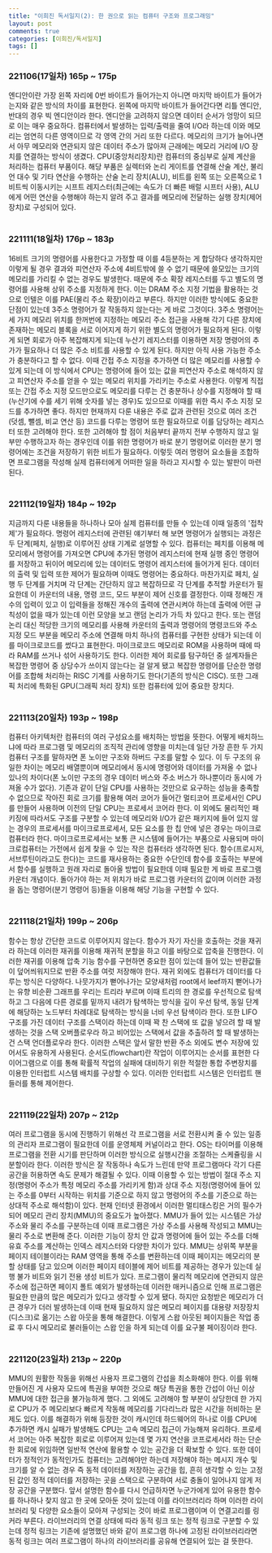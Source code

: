 ```yaml
---
title: "이희진 독서일지(2): 한 권으로 읽는 컴퓨터 구조와 프로그래밍"
layout: post
comments: true
categories: [이희진/독서일지]
tags: []
---
```


### 221106(17일차) 165p ~ 175p
엔디안이란 가장 왼쪽 자리에 0번 바이트가 들어가는지 아니면 마지막 바이트가 들어가는지와 같은 방식의 차이를 표현한다. 왼쪽에 마지막 바이트가 들어간다면 리틀 엔디안, 반대의 경우 빅 엔디안이라 한다. 엔디안을 고려하지 않으면 데이터 순서가 엉망이 되므로 이는 매우 중요하다. 컴퓨터에서 발생하는 입력/출력을 줄여 I/O라 하는데 이와 메모리는 엄연히 다른 영역이므로 각 영역 간의 거리 또한 다르다. 메모리의 크기가 늘어나면서 아무 메모리와 연관되지 않은 데이터 주소가 많아져 근래에는 메모리 거리에 I/O 장치를 연결하는 방식이 생겼다. CPU(중앙처리장치)란 컴퓨터의 중심부로 실제 계산을 처리하는 컴퓨터 부품이다. 해당 부품은 실렉터와 논리 게이트를 연결해 산술 계산, 불리언 대수 및 기타 연산을 수행하는 산술 논리 장치(ALU), 비트를 왼쪽 또는 오른쪽으로 1비트씩 이동시키는 시프트 레지스터(최근에는 속도가 더 빠른 배럴 시프터 사용), ALU에게 어떤 연산을 수행해야 하는지 알려 주고 결과를 메모리에 전달하는 실행 장치(제어 장치)로 구성되어 있다.   
<br/>
### 221111(18일차) 176p ~ 183p
16비트 크기의 명령어를 사용한다고 가정할 때 이를 4등분하는 게 합당하다 생각하지만 이렇게 될 경우 결과와 피연산자 주소에 4비트밖에 쓸 수 없기 때문에 쓸모있는 크기의 메모리를 가리킬 수 없는 경우도 발생한다. 때문에 주소 확장 레지스터를 두고 별도의 명령어를 사용해 상위 주소를 지정하게 한다. 이는 DRAM 주소 지정 기법을 활용하는 것으로 인텔은 이를 PAE(물리 주소 확장)이라고 부른다. 하지만 이러한 방식에도 중요한 단점이 있는데 3주소 명령어가 잘 작동하지 않는다는 게 바로 그것이다. 3주소 명령어는 세 가지 메모리 위치를 한꺼번에 지정하는 메모리 주소 접근을 사용해 각기 다른 장치에 존재하는 메모리 블록을 서로 이어지게 하기 위한 별도의 명령어가 필요하게 된다. 이렇게 되면 회로가 아주 복잡해지게 되는데 누산기 레지스터를 이용하면 저장 명령어의 추가가 필요하나 더 많은 주소 비트를 사용할 수 있게 된다. 하지만 아직 사용 가능한 주소가 충분하다고 할 수 없다. 이때 간접 주소 지정을 추가하면 더 많은 메모리를 사용할 수 있게 되는데 이 방식에서 CPU는 명령어에 들어 있는 값을 피연산자 주소로 해석하지 않고 피연산자 주소를 얻을 수 있는 메모리 위치를 가리키는 주소로 사용한다. 이렇게 직접 또는 간접 주소 지정 모드만으로도 메모리를 다루는 건 충분하나 상수를 지정해야 할 때(누산기에 수를 세기 위해 숫자를 넣는 경우)도 있으므로 이때를 위한 즉시 주소 지정 모드를 추가하면 좋다. 하지만 현재까지 다룬 내용은 주로 값과 관련된 것으로 여러 조건(덧셈, 뺄셈, 비교 연산 등) 코드를 다루는 명령어 또한 필요하므로 이를 담당하는 레지스터 또한 고려해야 한다. 또한 고려해야 할 점이 처음부터 끝까지 전부 수행하지 않고 일부만 수행하고자 하는 경우인데 이를 위한 명령어가 바로 분기 명령어로 이러한 분기 명령어에는 조건을 저장하기 위한 비트가 필요하다. 이렇듯 여러 명령어 요소들을 조합하면 프로그램을 작성해 실제 컴퓨터에게 어떠한 일을 하라고 지시할 수 있는 발판이 마련된다.   
<br/>
### 221112(19일차) 184p ~ 192p
지금까지 다룬 내용들을 하나하나 모아 실제 컴퓨터를 만들 수 있는데 이때 일종의 '접착제'가 필요하다. 명령어 레지스터에 관련된 얘기부터 해 보면 명령어가 실행되는 과정은 두 단계(페치, 실행)로 이루어진 상태 기계로 설명할 수 있다. 컴퓨터는 페치를 이용해 메모리에서 명령어를 가져오면 CPU에 추가된 명령어 레지스터에 현재 실행 중인 명령어를 저장하고 뒤이어 메모리에 있는 데이터도 명령어 레지스터에 들어가게 된다. 데이터의 출력 및 입력 또한 제어가 필요하며 이때도 명령어는 중요하다. 마찬가지로 페치, 실행 두 단계를 거치며 각 단계는 간단하지 않고 복잡하므로 각 단계를 추적할 카운터가 필요한데 이 카운터의 내용, 명령 코드, 모드 부분이 제어 신호를 결정한다. 이때 정해진 개수의 입력이 있고 이 입력들을 정해진 개수의 출력에 연관시켜야 하는데 출력에 어떤 규칙성이 없을 때가 있는데 이런 모양을 보고 랜덤 논리가 가득 차 있다고 한다. 또는 랜덤 논리 대신 적당한 크기의 메모리를 사용해 카운터의 출력과 명령어의 명령코드와 주소 지정 모드 부분을 메모리 주소에 연결해 마치 하나의 컴퓨터를 구현한 상태가 되는데 이를 마이크로코드를 썼다고 표현한다. 마이크로코드 메모리로 ROM을 사용하며 때에 따라 RAM를 쓰거나 섞어 사용하기도 한다. 이러한 제어 회로를 탐구하던 중 설계자들은 복잡한 명령어 중 상당수가 쓰이지 않는다는 걸 알게 됐고 복잡한 명령어를 단순한 명령어를 조합해 처리하는 RISC 기계를 사용하기도 한다(기존의 방식은 CISC). 또한 그래픽 처리에 특화된 GPU(그래픽 처리 장치) 또한 컴퓨터에 있어 중요한 장치다.    
<br/>
### 221113(20일차) 193p ~ 198p
컴퓨터 아키텍처란 컴퓨터의 여러 구성요소를 배치하는 방법을 뜻한다. 어떻게 배치하느냐에 따라 프로그램 및 메모리의 조직적 관리에 영향을 미치는데 일단 가장 흔한 두 가지 컴퓨터 구조를 말하자면 폰 노이만 구조와 하버드 구조를 말할 수 있다. 이 두 구조의 유일한 차이는 메모리 배열뿐이며 메모리에서 동시에 명령어와 데이터를 가져올 수 없나 있나의 차이다(폰 노이만 구조의 경우 데이터 버스와 주소 버스가 하나뿐이라 동시에 가져올 수가 없다). 기존과 같이 단일 CPU를 사용하는 것만으로 요구하는 성능을 충족할 수 없으므로 작아진 회로 크기를 활용해 여러 코어가 들어간 멀티코어 프로세서인 CPU를 만들어 사용하며 이전의 단일 CPU는 프로세서 코어라 한다. 이 외에도 물리적인 패키징에 따라서도 구조를 구분할 수 있는데 메모리와 I/O가 같은 패키지에 들어 있지 않는 경우의 프로세서를 마이크로프로세서, 모든 요소를 한 칩 안에 넣은 경우는 마이크로컴퓨터라 한다. 마이크로프로세서는 보통 큰 시스템에 들어가는 부품으로 사용되며 마이크로컴퓨터는 가전에서 쉽게 찾을 수 있는 작은 컴퓨터라 생각하면 된다. 함수(프로시저, 서브루틴이라고도 한다)는 코드를 재사용하는 중요한 수단인데 함수를 호출하는 부분에서 함수를 실행하고 원래 자리로 돌아올 방법이 필요한데 이때 필요한 게 바로 프로그램 카운터 개념이다. 돌아가야 하는 저 위치가 바로 프로그램 카운터의 값이며 이러한 과정을 돕는 명령어(분기 명령어 등)들을 이용해 해당 기능을 구현할 수 있다.    
<br/>
### 221118(21일차) 199p ~ 206p
함수는 항상 간단한 코드로 이루어지지 않는다. 함수가 자기 자신을 호출하는 것을 재귀라 하는데 이러한 재귀를 이용해 재귀적 분할을 하고 이를 바탕으로 압축을 진행한다. 이러한 재귀를 이용해 압축 기능 함수를 구현하면 중요한 점이 있는데 들어 있는 반환값들이 덮어씌워지므로 반환 주소를 여럿 저장해야 한다. 재귀 외에도 컴퓨터가 데이터를 다루는 방식은 다양하다. 나뭇가지가 뻗어나가는 모양새처럼 root에서 leef까지 뻗어나가는 유향 비순환 그래프를 우리는 트리라 부르며 이때 트리의 한 경로를 우선적으로 탐색하고 그 다음에 다른 경로를 밑까지 내려가 탐색하는 방식을 깊이 우선 탐색, 동일 단계에 해당하는 노드부터 차례대로 탐색하는 방식을 너비 우선 탐색이라 한다. 또한 LIFO 구조를 가진 데이터 구조를 스택이라 하는데 이때 꽉 찬 스택에 또 값을 넣으려 할 때 발생하는 것을 스택 오버플로우라 하고 비어있는 스택에서 값을 추출하려 할 때 발생하는 건 스택 언더플로우라 한다. 이러한 스택은 앞서 말한 반환 주소 외에도 변수 저장에 있어서도 유용하게 사용된다. 순서도(flowchart)란 작업이 이루어지는 순서를 표현한 다이어그램으로 이를 통해 확률적 작업의 실패에 대비하기 위한 적절한 통합 주변장치를 이용한 인터럽트 시스템 배치를 구상할 수 있다. 이러한 인터럽트 시스템은 인터럽트 핸들러를 통해 제어한다.       
<br/>
### 221119(22일차) 207p ~ 212p
여러 프로그램을 동시에 진행하기 위해선 각 프로그램을 서로 전환시켜 줄 수 있는 일종의 관리자 프로그램이 필요한데 이를 운영체제 커널이라고 한다. OS는 타이머를 이용해 프로그램을 전환 시기를 판단하며 이러한 방식으로 실행시간을 조절하는 스케쥴링을 시분할이라 한다. 이러한 방식은 잘 작동하나 속도가 느린데 만약 프로그램마다 각기 다른 공간을 허용하면 속도 문제가 해결될 수 있다. 이때 이용할 수 있는 방법이 절대 주소 지정(명령어 주소가 특정 메모리 주소를 가리키게 함)과 상대 주소 지정(명령어에 들어 있는 주소를 0부터 시작하는 위치를 기준으로 하지 않고 명령어의 주소를 기준으로 하는 상대적 주소로 해석함)이 있다. 현재 인터넷 환경에서 이러한 멀티태스킹은 거의 필수가 되어 메모리 관리 장치(MMU)의 중요도가 높아졌다. MMU가 들어 있는 시스템은 가상 주소와 물리 주소를 구분하는데 이때 프로그램은 가상 주소를 사용해 작성되고 MMU는 물리 주소로 변환해 준다. 이러한 기능이 장치 안 값과 명령어에 들어 있는 주소를 더해 유효 주소를 계산하는 인덱스 레지스터와 다양한 차이가 있다. MMU는 상위쪽 부분을 페이지 테이블이라는 RAM 영역을 통해 주소를 변환하는데 이때 페이지는 메모리의 분할 상태를 담고 있으며 이러한 페이지 테이블에 제어 비트를 제공하는 경우가 있는데 실행 불가 비트와 읽기 전용 생성 비트가 있다. 프로그램이 물리적 메모리에 연관되지 않은 주소에 접근하면 페이지 폴트 예외가 발생하는데 이러한 매커니즘으로 인해 프로그램은 필요한 만큼의 많은 메모리가 있다고 생각할 수 있게 됐다. 하지만 요청받은 메모리가 더 큰 경우가 더러 발생하는데 이때 현재 필요하지 않은 메모리 페이지를 대용량 저장장치(디스크)로 옮기는 스왑 아웃을 통해 해결한다. 이렇게 스왑 아웃된 페이지들은 작업 종료 후 다시 메모리로 불러들이는 스왑 인을 하게 되는데 이를 요구불 페이징이라 한다.        
<br/>
### 221120(23일차) 213p ~ 220p
MMU의 원활한 작동을 위해선 사용자 프로그램의 간섭을 최소화해야 한다. 이를 위해 만들어진 게 사용자 모드에 특권을 부여한 것으로 해당 특권을 통한 간섭이 아닌 이상 MMU에 대한 접근을 불가능하게 했다. 그 외에도 고려해야 할 부분이 상당한데 한 가지로 CPU가 주 메모리보다 빠르게 작동해 메모리를 기다리느라 많은 시간을 허비하는 문제도 있다. 이를 해결하가 위해 등장한 것이 캐시인데 하드웨어의 하나로 이를 CPU에 추가하면 캐시 실패가 발생해도 CPU는 고속 메모리 접근이 가능해져 유리하다. 프로세서 코어는 아주 복잡한 회로로 이루어져 있는데 몇 가지 연산을 코프로세서라 하는 단순한 회로에 위임하면 일반적 연산에 활용할 수 있는 공간을 더 확보할 수 있다. 또한 데이터가 정적인가 동적인가도 컴퓨터는 고려해야만 하는데 저장해야 하는 메시지 개수 및 크기를 알 수 없는 경우 즉 동적 데이터를 저장하는 공간을 힙, 흔히 생각할 수 있는 고정된 값인 정적 데이터를 저장하는 곳을 스택으로 구분하여 서로 충돌이 일어나지 않게 저장 공간을 구분했다. 앞서 설명한 함수를 다시 언급하자면 누군가에게 있어 유용한 함수를 하나하나 찾지 않고 한 곳에 모아둔 것이 있는데 이를 라이브러리라 하며 이러한 라이브러리 및 다양한 요소들이 모아져 구성되는 것이 바로 프로그램이며 이 연결고리를 링커라 부른다. 라이브러리의 연결 상태에 따라 동적 링크 또는 정적 링크로 구분할 수 있는데 정적 링크는 기존에 설명했던 바와 같이 프로그램 하나에 고정된 라이브러리라면 동적 링크는 여러 프로그램이 하나의 라이브러리를 공유해 연결되어 있는 걸 뜻한다.        
<br/>

